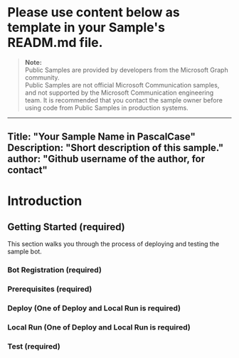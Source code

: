 Please use content below as template in your Sample's READM.md file.
====================================================================

> **Note:**  
> Public Samples are provided by developers from the Microsoft Graph community.  
> Public Samples are not official Microsoft Communication samples, and not supported by the Microsoft Communication engineering team. It is recommended that you contact the sample owner before using code from Public Samples in production systems.

---
Title: "Your Sample Name in PascalCase"  
Description: "Short description of this sample."  
author: "Github username of the author, for contact"  
---

# Introduction

## Getting Started (required)

This section walks you through the process of deploying and testing the sample bot.

### Bot Registration (required)

### Prerequisites (required)

### Deploy (One of Deploy and Local Run is required)

### Local Run (One of Deploy and Local Run is required)

### Test (required)
